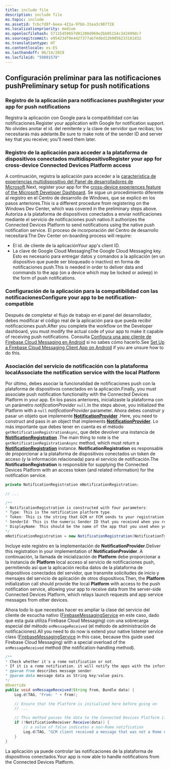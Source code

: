 ```yaml
---
title: include file
description: include file
ms.topic: include
ms.assetid: fcbcfd8f-6eea-421a-97bb-31ea3c987728
ms.localizationpriority: medium
ms.openlocfilehash: 57115d59657d91200d969e2bb05154c3d2499dc7
ms.sourcegitcommit: e95423df0e4427377ab74dbd12b0056233181d32
ms.translationtype: HT
ms.contentlocale: es-ES
ms.lasthandoff: 06/14/2019
ms.locfileid: "59801578"
---
```

## <a name="preliminary-setup-for-push-notifications"></a><span data-ttu-id="158bd-103">Configuración preliminar para las notificaciones push</span><span class="sxs-lookup"><span data-stu-id="158bd-103">Preliminary setup for push notifications</span></span>

### <a name="register-your-app-for-push-notifications"></a><span data-ttu-id="158bd-104">Registro de la aplicación para notificaciones push</span><span class="sxs-lookup"><span data-stu-id="158bd-104">Register your app for push notifications</span></span>

<span data-ttu-id="158bd-105">Registra la aplicación con Google para la compatibilidad con las notificaciones.</span><span class="sxs-lookup"><span data-stu-id="158bd-105">Register your application with Google for notification support.</span></span> <span data-ttu-id="158bd-106">No olvides anotar el id. del remitente y la clave de servidor que recibas; los necesitarás más adelante.</span><span class="sxs-lookup"><span data-stu-id="158bd-106">Be sure to make note of the sender ID and server key that you receive; you'll need them later.</span></span> 

### <a name="register-your-app-for-cross-device-connected-devices-platform-access"></a><span data-ttu-id="158bd-107">Registro de la aplicación para acceder a la plataforma de dispositivos conectados multidispositivo</span><span class="sxs-lookup"><span data-stu-id="158bd-107">Register your app for cross-device Connected Devices Platform access</span></span>

<span data-ttu-id="158bd-108">A continuación, registra la aplicación para acceder a la [característica de experiencias multidispositivo del Panel de desarrolladores de Microsoft](https://developer.microsoft.com/dashboard/crossplatform/web).</span><span class="sxs-lookup"><span data-stu-id="158bd-108">Next, register your app for the [cross-device experiences feature of the Microsoft Developer Dashboard](https://developer.microsoft.com/dashboard/crossplatform/web).</span></span> <span data-ttu-id="158bd-109">Se sigue un procedimiento diferente al registro en el Centro de desarrollo de Windows, que se explicó en los pasos anteriores.</span><span class="sxs-lookup"><span data-stu-id="158bd-109">This is a different procedure from registering on the Windows Dev Center, which was covered in the preliminary steps above.</span></span> <span data-ttu-id="158bd-110">Autoriza a la plataforma de dispositivos conectados a enviar notificaciones mediante el servicio de notificaciones push nativo.</span><span class="sxs-lookup"><span data-stu-id="158bd-110">It authorizes the Connected Devices Platform to send notifications using the native push notification service.</span></span> <span data-ttu-id="158bd-111">El proceso de incorporación del Centro de desarrollo necesitará:</span><span class="sxs-lookup"><span data-stu-id="158bd-111">The Dev Center on-boarding process will require:</span></span>
* <span data-ttu-id="158bd-112">El id. de cliente de la aplicación</span><span class="sxs-lookup"><span data-stu-id="158bd-112">Your app's client ID.</span></span>
* <span data-ttu-id="158bd-113">La clave de Google Cloud Messaging</span><span class="sxs-lookup"><span data-stu-id="158bd-113">The Google Cloud Messaging key.</span></span> <span data-ttu-id="158bd-114">Esto es necesario para entregar datos y comandos a la aplicación (en un dispositivo que puede ser bloqueado o inactivo) en forma de notificaciones push.</span><span class="sxs-lookup"><span data-stu-id="158bd-114">This is needed in order to deliver data and commands to the app (on a device which may be locked or asleep) in the form of push notifications.</span></span> 

### <a name="configure-your-app-to-be-notification-compatible"></a><span data-ttu-id="158bd-115">Configuración de la aplicación para la compatibilidad con las notificaciones</span><span class="sxs-lookup"><span data-stu-id="158bd-115">Configure your app to be notification-compatible</span></span>

<span data-ttu-id="158bd-116">Después de completar el flujo de trabajo en el panel del desarrollador, debes modificar el código real de la aplicación para que pueda recibir notificaciones push.</span><span class="sxs-lookup"><span data-stu-id="158bd-116">After you complete the workflow on the Developer dashboard, you must modify the actual code of your app to make it capable of receiving push notifications.</span></span> <span data-ttu-id="158bd-117">Consulta [Configura una app cliente de Firebase Cloud Messaging en Android](https://firebase.google.com/docs/cloud-messaging/android/client) si no sabes cómo hacerlo.</span><span class="sxs-lookup"><span data-stu-id="158bd-117">See [Set Up a Firebase Cloud Messaging Client App on Android](https://firebase.google.com/docs/cloud-messaging/android/client) if you are unsure how to do this.</span></span>

### <a name="associate-the-notification-service-with-the-local-platform"></a><span data-ttu-id="158bd-118">Asociación del servicio de notificación con la plataforma local</span><span class="sxs-lookup"><span data-stu-id="158bd-118">Associate the notification service with the local Platform</span></span>

<span data-ttu-id="158bd-119">Por último, debes asociar la funcionalidad de notificaciones push con la plataforma de dispositivos conectados en la aplicación.</span><span class="sxs-lookup"><span data-stu-id="158bd-119">Finally, you must associate push notification functionality with the Connected Devices Platform in your app.</span></span> <span data-ttu-id="158bd-120">En los pasos anteriores, inicializaste la plataforma con un parámetro *notificationProvider* `null`.</span><span class="sxs-lookup"><span data-stu-id="158bd-120">In the steps above, you initialized the Platform with a `null` *notificationProvider* parameter.</span></span> <span data-ttu-id="158bd-121">Ahora debes construir y pasar un objeto que implemente **[NotificationProvider](https://docs.microsoft.com/java/api/com.microsoft.connecteddevices.core._notification_provider)** .</span><span class="sxs-lookup"><span data-stu-id="158bd-121">Here, you need to construct and pass in an object that implements **[NotificationProvider](https://docs.microsoft.com/java/api/com.microsoft.connecteddevices.core._notification_provider)**.</span></span> <span data-ttu-id="158bd-122">Lo más importante que debes tener en cuenta es el método `getNotificationRegistrationAsync`, que debe devolver una instancia de **[NotificationRegistration](https://docs.microsoft.com/java/api/com.microsoft.connecteddevices.core._notification_registration)** .</span><span class="sxs-lookup"><span data-stu-id="158bd-122">The main thing to note is the `getNotificationRegistrationAsync` method, which must return a **[NotificationRegistration](https://docs.microsoft.com/java/api/com.microsoft.connecteddevices.core._notification_registration)** instance.</span></span> <span data-ttu-id="158bd-123">**NotificationRegistration** es responsable de proporcionar a la plataforma de dispositivos conectados un token de acceso (y la información relacionada) para el servicio de notificación.</span><span class="sxs-lookup"><span data-stu-id="158bd-123">The **NotificationRegistration** is responsible for supplying the Connected Devices Platform with an access token (and related information) for the notification service.</span></span>


```Java
private NotificationRegistration mNotificationRegistration;

// ...

/**
* NotificationRegistration is constructed with four parameters:
* Type: This is the notification platform type.
* Token: This is the string that GCM or FCM sends to your registration intent service.
* SenderId: This is the numeric Sender ID that you received when you registered your app for push notifications.
* DisplayName: This should be the name of the app that you used when you registered it on the Microsoft dev portal. 
*/
mNotificationRegistration = new NotificationRegistration(NotificationType.FCM, token, FCM_SENDER_ID, "MyAppName");
```

<span data-ttu-id="158bd-124">Incluye este registro en la implementación de **NotificationProvider**.</span><span class="sxs-lookup"><span data-stu-id="158bd-124">Deliver this registration in your implementation of **NotificationProvider**.</span></span> <span data-ttu-id="158bd-125">A continuación, la llamada de inicialización de **Platform** debe proporcionar a la instancia de **Platform** local acceso al servicio de notificaciones push, permitiendo así que la aplicación reciba datos de la plataforma de dispositivos conectados del servidor, que transmite solicitudes de inicio y mensajes del servicio de aplicación de otros dispositivos.</span><span class="sxs-lookup"><span data-stu-id="158bd-125">Then, the **Platform** initialization call should provide the local **Platform** with access to the push notification service, allowing your app to receive data from the server-side Connected Devices Platform, which relays launch requests and app service messages from other devices.</span></span> 

<span data-ttu-id="158bd-126">Ahora todo lo que necesitas hacer es ampliar la clase del servicio del cliente de escucha nativo ([FirebaseMessagingService](https://firebase.google.com/docs/reference/android/com/google/firebase/messaging/FirebaseMessagingService) en este caso, dado que esta guía utiliza Firebase Cloud Messaging) con una sobrecarga especial del método `onMessageReceived` (el método de administración de notificaciones).</span><span class="sxs-lookup"><span data-stu-id="158bd-126">All you need to do now is extend your native listener service class ([FirebaseMessagingService](https://firebase.google.com/docs/reference/android/com/google/firebase/messaging/FirebaseMessagingService) in this case, because this guide used Firebase Cloud Messaging) with a special overload of the `onMessageReceived` method (the notification-handling method).</span></span>

```Java
/**
* Check whether it's a rome notification or not.
* If it is a rome notification, it will notify the apps with the information in the notification.
* @param from describes message sender.
* @param data message data as String key/value pairs.
*/
@Override
public void onMessageReceived(String from, Bundle data) {
    Log.d(TAG, "From: " + from);

    // Ensure that the Platform is initialized here before going on
    // ...

    // This method passes the data to the Connected Devices Platform if is compatible.
    if (!NotificationReceiver.Receive(data)) {
        // a value of false indicates a non-Rome notification
        Log.d(TAG, "GCM client received a message that was not a Rome notification");
    }
}
```

<span data-ttu-id="158bd-127">La aplicación ya puede controlar las notificaciones de la plataforma de dispositivos conectados.</span><span class="sxs-lookup"><span data-stu-id="158bd-127">Your app is now able to handle notifications from the Connected Devices Platform.</span></span>
